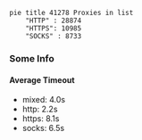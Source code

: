 
```mermaid
pie title 41278 Proxies in list
    "HTTP" : 28874
    "HTTPS": 10985
    "SOCKS" : 8733
```

### Some Info
#### Average Timeout

- mixed: 4.0s
- http: 2.2s
- https: 8.1s
- socks: 6.5s